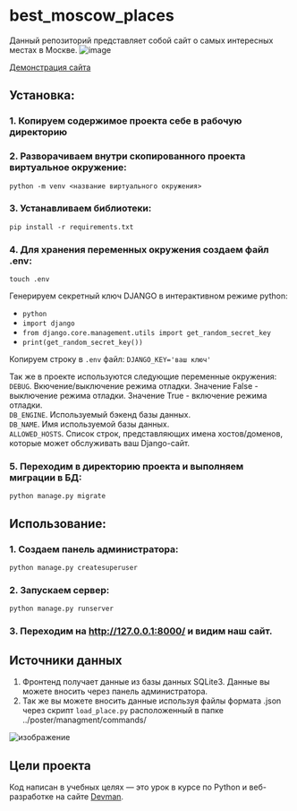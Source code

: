 # best_moscow_places
Данный репозиторий представляет собой сайт о самых интересных местах в Москве.
![image](https://user-images.githubusercontent.com/106922768/205290329-68dca9ac-592c-4c55-a25a-4a547f4cb00c.png)
    
[Демонстрация сайта](http://maksim220785.pythonanywhere.com/)
## Установка:

### 1. Копируем содержимое проекта себе в рабочую директорию

### 2. Разворачиваем внутри скопированного проекта виртуальное окружение:
```
python -m venv <название виртуального окружения>
```

### 3. Устанавливаем библиотеки:
```
pip install -r requirements.txt
```

### 4. Для хранения переменных окружения создаем файл .env:
```
touch .env
```
Генерируем секретный ключ DJANGO в интерактивном режиме python:
* `python`
* `import django`
* `from django.core.management.utils import get_random_secret_key`
* `print(get_random_secret_key())`
    
Копируем строку в `.env` файл: `DJANGO_KEY='ваш ключ'` 

Так же в проекте используются следующие переменные окружения:  
`DEBUG`.  Вкючение/выключение режима отладки. Значение False - выключение режима отладки. Значение True - включение режима отладки.  
`DB_ENGINE`. Используемый бэкенд базы данных.  
`DB_NAME`. Имя используемой базы данных.  
`ALLOWED_HOSTS`. Список строк, представляющих имена хостов/доменов, которые может обслуживать ваш Django-сайт.  

### 5. Переходим в директорию проекта и выполняем миграции в БД: 
```
python manage.py migrate
```

## Использование:

### 1. Создаем панель администратора:

```
python manage.py createsuperuser
```


### 2. Запускаем сервер:

```
python manage.py runserver
```


### 3. Переходим на http://127.0.0.1:8000/ и видим наш сайт.

## Источники данных

1. Фронтенд получает данные из базы данных SQLite3. Данные вы можете вносить через панель администратора.
2. Так же вы можете вносить данные используя файлы формата .json через скрипт `load_place.py` расположенный в папке ../poster/managment/commands/

![изображение](https://user-images.githubusercontent.com/106922768/206469607-fcf11afc-6f9c-4501-b6be-937c8427fff1.png)


## Цели проекта

Код написан в учебных целях — это урок в курсе по Python и веб-разработке на сайте [Devman](https://dvmn.org/).

 
